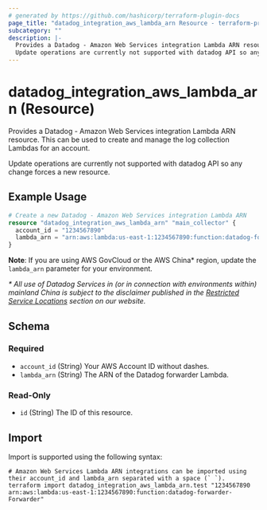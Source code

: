 ```yaml
---
# generated by https://github.com/hashicorp/terraform-plugin-docs
page_title: "datadog_integration_aws_lambda_arn Resource - terraform-provider-datadog"
subcategory: ""
description: |-
  Provides a Datadog - Amazon Web Services integration Lambda ARN resource. This can be used to create and manage the log collection Lambdas for an account.
  Update operations are currently not supported with datadog API so any change forces a new resource.
---
```


# datadog_integration_aws_lambda_arn (Resource)

Provides a Datadog - Amazon Web Services integration Lambda ARN resource. This can be used to create and manage the log collection Lambdas for an account.

Update operations are currently not supported with datadog API so any change forces a new resource.

## Example Usage

```terraform
# Create a new Datadog - Amazon Web Services integration Lambda ARN
resource "datadog_integration_aws_lambda_arn" "main_collector" {
  account_id = "1234567890"
  lambda_arn = "arn:aws:lambda:us-east-1:1234567890:function:datadog-forwarder-Forwarder"
}
```
**Note**: If you are using AWS GovCloud or the AWS China* region, update the `lambda_arn` parameter for your environment.

*\* All use of Datadog Services in (or in connection with environments within) mainland China is subject to the disclaimer published in the <a href="https://www.datadoghq.com/legal/restricted-service-locations/">Restricted Service Locations</a> section on our website.*

<!-- schema generated by tfplugindocs -->
## Schema

### Required

- `account_id` (String) Your AWS Account ID without dashes.
- `lambda_arn` (String) The ARN of the Datadog forwarder Lambda.

### Read-Only

- `id` (String) The ID of this resource.

## Import

Import is supported using the following syntax:

```shell
# Amazon Web Services Lambda ARN integrations can be imported using their account_id and lambda_arn separated with a space (` `).
terraform import datadog_integration_aws_lambda_arn.test "1234567890 arn:aws:lambda:us-east-1:1234567890:function:datadog-forwarder-Forwarder"
```
